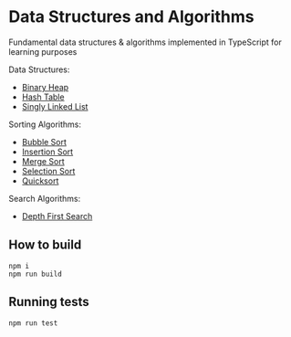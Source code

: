 # Data Structures and Algorithms

Fundamental data structures & algorithms implemented in TypeScript for learning purposes

Data Structures:
- [Binary Heap](https://github.com/qqoen/data-structures/blob/master/src/Heap.ts)
- [Hash Table](https://github.com/qqoen/data-structures/blob/master/src/HashTable.ts)
- [Singly Linked List](https://github.com/qqoen/data-structures/blob/master/src/LinkedList.ts)

Sorting Algorithms:
- [Bubble Sort](https://github.com/qqoen/data-structures/blob/master/src/sorting/bubble.ts)
- [Insertion Sort](https://github.com/qqoen/data-structures/blob/master/src/sorting/insertion.ts)
- [Merge Sort](https://github.com/qqoen/data-structures/blob/master/src/sorting/merge.ts)
- [Selection Sort](https://github.com/qqoen/data-structures/blob/master/src/sorting/selection.ts)
- [Quicksort](https://github.com/qqoen/data-structures/blob/master/src/sorting/quicksort.ts)

Search Algorithms:
- [Depth First Search](https://github.com/qqoen/data-structures/blob/master/src/search/DFS.ts)

## How to build

```
npm i
npm run build
```

## Running tests

```
npm run test
```
